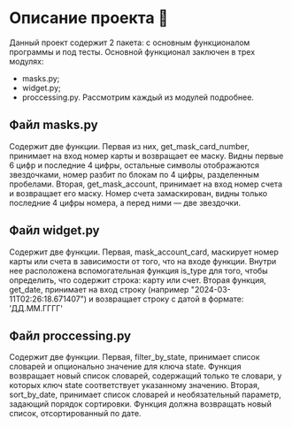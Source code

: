 # Описание проекта 🚀

Данный проект содержит 2 пакета: с основным функционалом программы и под тесты. Основной функционал заключен в трех модулях: 
- masks.py;
- widget.py;
- proccessing.py.
Рассмотрим каждый из модулей подробнее. 

## Файл masks.py

Содержит две функции. Первая из них, get_mask_card_number, принимает на вход номер карты и возвращает ее маску. Видны первые 6 цифр и последние 4 цифры, остальные символы отображаются звездочками, номер разбит по блокам по 4 цифры, разделенным пробелами. Вторая, get_mask_account, принимает на вход номер счета и возвращает его маску. Номер счета замаскирован, видны только последние 4 цифры номера, а перед ними — две звездочки.

## Файл widget.py

Содержит две функции. Первая, mask_account_card, маскирует номер карты или счета в зависимости от того, что на входе функции. Внутри нее расположена вспомогательная функция is_type для того, чтобы определить, что содержит строка: карту или счет. Вторая функция, get_date, принимает на вход строку (например "2024-03-11T02:26:18.671407") и возвращает строку с датой в формате: 'ДД.ММ.ГГГГ'

## Файл proccessing.py

Содержит две функции. Первая, filter_by_state, принимает список словарей и опционально значение для ключа state. Функция возвращает новый список словарей, содержащий только те словари, у которых ключ state соответствует указанному значению. Вторая, sort_by_date, принимает список словарей и необязательный параметр, задающий порядок сортировки. Функция должна возвращать новый список, отсортированный по дате.